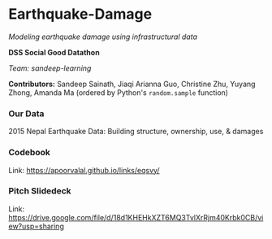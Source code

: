 # Earthquake-Damage
*Modeling earthquake damage using infrastructural data*

**DSS Social Good Datathon**

*Team: sandeep-learning*

**Contributors:** Sandeep Sainath, Jiaqi Arianna Guo, Christine Zhu, Yuyang Zhong, Amanda Ma
(ordered by Python's `random.sample` function)

### Our Data
2015 Nepal Earthquake Data: Building structure, ownership, use, & damages

### Codebook
Link: https://apoorvalal.github.io/links/eqsvy/

### Pitch Slidedeck
Link: https://drive.google.com/file/d/18d1KHEHkXZT6MQ3TvlXrRjm40Krbk0CB/view?usp=sharing
